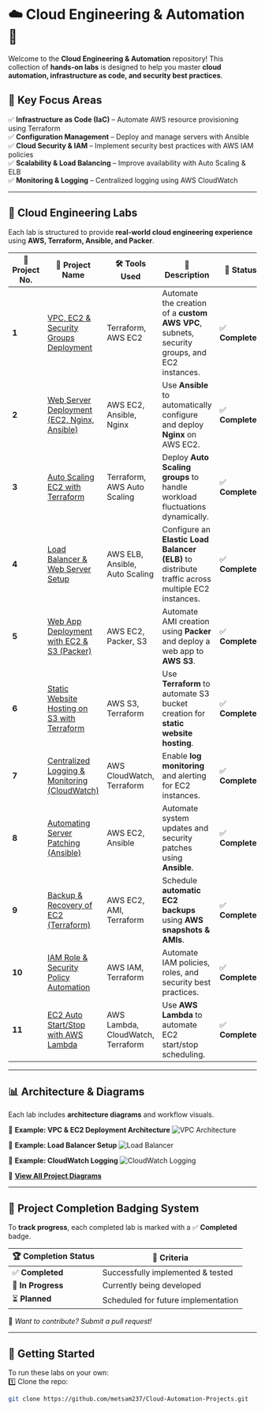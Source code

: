 # ☁️ Cloud Engineering & Automation 🚀  

Welcome to the **Cloud Engineering & Automation** repository! This collection of **hands-on labs** is designed to help you master **cloud automation, infrastructure as code, and security best practices**.  

## 📌 **Key Focus Areas**
✅ **Infrastructure as Code (IaC)** – Automate AWS resource provisioning using Terraform  
✅ **Configuration Management** – Deploy and manage servers with Ansible  
✅ **Cloud Security & IAM** – Implement security best practices with AWS IAM policies  
✅ **Scalability & Load Balancing** – Improve availability with Auto Scaling & ELB  
✅ **Monitoring & Logging** – Centralized logging using AWS CloudWatch  

---

## 📂 **Cloud Engineering Labs**
Each lab is structured to provide **real-world cloud engineering experience** using **AWS, Terraform, Ansible, and Packer**.

| 🔢 **Project No.** | 📌 **Project Name** | 🛠️ **Tools Used** | 📖 **Description** | 🏅 **Status** |
|----------------|-------------------------|-----------------|--------------------------------|-------------|
| **1** | [VPC, EC2 & Security Groups Deployment](https://github.com/Metsam237/terraform-vpc-aws) | Terraform, AWS EC2 | Automate the creation of a **custom AWS VPC**, subnets, security groups, and EC2 instances. | ✅ **Completed** |
| **2** | [Web Server Deployment (EC2, Nginx, Ansible)](https://github.com/metsam237/Cloud-Automation-Projects/02-EC2-Nginx-Ansible) | AWS EC2, Ansible, Nginx | Use **Ansible** to automatically configure and deploy **Nginx** on AWS EC2. | ✅ **Completed** |
| **3** | [Auto Scaling EC2 with Terraform](https://github.com/metsam237/Cloud-Automation-Projects/03-AutoScaling-EC2-Terraform) | Terraform, AWS Auto Scaling | Deploy **Auto Scaling groups** to handle workload fluctuations dynamically. | ✅ **Completed** |
| **4** | [Load Balancer & Web Server Setup](https://github.com/metsam237/Cloud-Automation-Projects/04-ELB-WebServer-Ansible) | AWS ELB, Ansible, Auto Scaling | Configure an **Elastic Load Balancer (ELB)** to distribute traffic across multiple EC2 instances. | ✅ **Completed** |
| **5** | [Web App Deployment with EC2 & S3 (Packer)](https://github.com/metsam237/Cloud-Automation-Projects/05-EC2-S3-Packer) | AWS EC2, Packer, S3 | Automate AMI creation using **Packer** and deploy a web app to **AWS S3**. | ✅ **Completed** |
| **6** | [Static Website Hosting on S3 with Terraform](https://github.com/metsam237/Cloud-Automation-Projects/06-S3-StaticWebsite-Terraform) | AWS S3, Terraform | Use **Terraform** to automate S3 bucket creation for **static website hosting**. | ✅ **Completed** |
| **7** | [Centralized Logging & Monitoring (CloudWatch)](https://github.com/metsam237/Cloud-Automation-Projects/07-CloudWatch-Logging-Terraform) | AWS CloudWatch, Terraform | Enable **log monitoring** and alerting for EC2 instances. | ✅ **Completed** |
| **8** | [Automating Server Patching (Ansible)](https://github.com/metsam237/Cloud-Automation-Projects/08-Server-Patching-Ansible) | AWS EC2, Ansible | Automate system updates and security patches using **Ansible**. | ✅ **Completed** |
| **9** | [Backup & Recovery of EC2 (Terraform)](https://github.com/metsam237/Cloud-Automation-Projects/09-EC2-Backup-Recovery-Terraform) | AWS EC2, AMI, Terraform | Schedule **automatic EC2 backups** using **AWS snapshots & AMIs**. | ✅ **Completed** |
| **10** | [IAM Role & Security Policy Automation](https://github.com/metsam237/Cloud-Automation-Projects/10-IAM-Roles-Terraform) | AWS IAM, Terraform | Automate IAM policies, roles, and security best practices. | ✅ **Completed** |
| **11** | [EC2 Auto Start/Stop with AWS Lambda](https://github.com/metsam237/Cloud-Automation-Projects/11-EC2-Lambda-Automation) | AWS Lambda, CloudWatch, Terraform | Use **AWS Lambda** to automate EC2 start/stop scheduling. | ✅ **Completed** |

---

## 📊 **Architecture & Diagrams**
Each lab includes **architecture diagrams** and workflow visuals.

📌 **Example: VPC & EC2 Deployment Architecture**
![VPC Architecture](https://your-image-link.com/vpc-architecture.png)

📌 **Example: Load Balancer Setup**
![Load Balancer](https://your-image-link.com/load-balancer.png)

📌 **Example: CloudWatch Logging**
![CloudWatch Logging](https://your-image-link.com/cloudwatch-logging.png)

📖 **[View All Project Diagrams](https://github.com/metsam237/Cloud-Automation-Projects/Diagrams)**  

---

## 🏅 **Project Completion Badging System**
To **track progress**, each completed lab is marked with a ✅ **Completed** badge.

| 🏆 **Completion Status** | 📝 **Criteria** |
|----------------|------------------------------------------------|
| ✅ **Completed** | Successfully implemented & tested |
| 🔄 **In Progress** | Currently being developed |
| ⏳ **Planned** | Scheduled for future implementation |

🚀 *Want to contribute? Submit a pull request!*  

---

## 📖 **Getting Started**
To run these labs on your own:  
1️⃣ Clone the repo:  
```bash
git clone https://github.com/metsam237/Cloud-Automation-Projects.git
